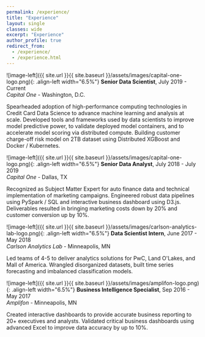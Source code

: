 ```yaml
---
permalink: /experience/
title: "Experience"
layout: single
classes: wide
excerpt: "Experience"
author_profile: true
redirect_from: 
  - /experience/
  - /experience.html
---
```


![image-left]({{ site.url }}{{ site.baseurl }}/assets/images/capital-one-logo.png){: .align-left width="6.5%"}  **Senior Data Scientist**, July 2019 - Current <br>
*Capital One* - Washington, D.C.

Spearheaded adoption of high-performance computing technologies in Credit Card Data Science to advance machine learning and analysis at scale. Developed tools and frameworks used by data scientists to improve model predictive power, to validate deployed model containers, and to accelerate model scoring via distributed compute. Building customer charge-off risk model on 2TB dataset using Distributed XGBoost and Docker / Kubernetes.

![image-left]({{ site.url }}{{ site.baseurl }}/assets/images/capital-one-logo.png){: .align-left width="6.5%"} **Senior Data Analyst**, July 2018 - July 2019 <br>
*Capital One* - Dallas, TX

Recognized as Subject Matter Expert for auto finance data and technical implementation of marketing campaigns. Engineered robust data pipelines using PySpark / SQL and interactive business dashboard using D3.js. Deliverables resulted in bringing marketing costs down by 20% and customer conversion up by 10%.

![image-left]({{ site.url }}{{ site.baseurl }}/assets/images/carlson-analytics-lab-logo.png){: .align-left width="6.5%"} **Data Scientist Intern**, June 2017 - May 2018 <br>
*Carlson Analytics Lab* - Minneapolis, MN

Led teams of 4-5 to deliver analytics solutions for PwC, Land O'Lakes, and Mall of America. Wrangled disorganized datasets, built time series forecasting and imbalanced classification models.

![image-left]({{ site.url }}{{ site.baseurl }}/assets/images/amplifon-logo.png){: .align-left width="6.5%"} **Business Intelligence Specialist**, Sep 2016 - May 2017 <br>
*Amplifon* - Minneapolis, MN

Created interactive dashboards to provide accurate business reporting to 20+ executives and analysts. Validated critical business dashboards using advanced Excel to improve data accuracy by up to 10%.
